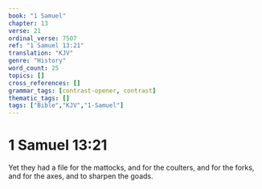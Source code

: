```yaml
---
book: "1 Samuel"
chapter: 13
verse: 21
ordinal_verse: 7507
ref: "1 Samuel 13:21"
translation: "KJV"
genre: "History"
word_count: 25
topics: []
cross_references: []
grammar_tags: [contrast-opener, contrast]
thematic_tags: []
tags: ["Bible","KJV","1-Samuel"]
---
```


# 1 Samuel 13:21

Yet they had a file for the mattocks, and for the coulters, and for the forks, and for the axes, and to sharpen the goads.
